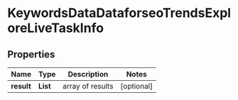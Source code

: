 # KeywordsDataDataforseoTrendsExploreLiveTaskInfo


## Properties

| Name | Type | Description | Notes |
|------------ | ------------- | ------------- | -------------|
**result** | **List<KeywordsDataDataforseoTrendsExploreLiveResultInfo>** | array of results |[optional]|